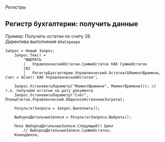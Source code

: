 ###### Регистры

## Регистр бухгалтерии: получить данные

Пример: Получить остатки по счету 26  
Директива выполнения `&НаСервере`
```
Запрос = Новый Запрос;
	Запрос.Текст = 
		"ВЫБРАТЬ
		|	УправленческийОстатки.СуммаОстаток КАК СуммаОстаток
		|ИЗ
		|	РегистрБухгалтерии.Управленческий.Остатки(&МоментВремени, Счет = &Счет) КАК УправленческийОстатки";
	
	Запрос.УстановитьПараметр("МоментВремени", МоментВремени()); // т.к. получаем остатки на дату документа
	Запрос.УстановитьПараметр("Счет", ПланыСчетов.Управленческий.ОбщехозяйственныеЗатраты);
	
	РезультатЗапроса = Запрос.Выполнить();
	
	ВыборкаДетальныеЗаписи = РезультатЗапроса.Выбрать();
	
	Пока ВыборкаДетальныеЗаписи.Следующий() Цикл
		// ВыборкаДетальныеЗаписи.СуммаОстаток;
	КонецЦикла;
```